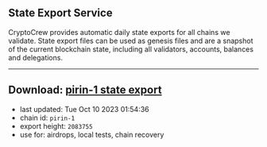 ## State Export Service
CryptoCrew provides automatic daily state exports for all chains we validate. State export files can be used as genesis files and are a snapshot of the current blockchain state, including all validators, accounts, balances and delegations.

---
**Download: [pirin-1 state export](https://dl.ccvalidators.com/SERVICE/nolus/pirin-1_export_2083755.json)**
---

- last updated: Tue Oct 10 2023 01:54:36
- chain id: `pirin-1`
- export height: `2083755`
- use for: airdrops, local tests, chain recovery
